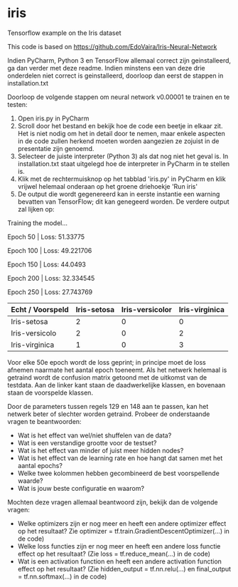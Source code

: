 # iris
Tensorflow example on the Iris dataset

This code is based on https://github.com/EdoVaira/Iris-Neural-Network

Indien PyCharm, Python 3 en TensorFlow allemaal correct zijn geinstalleerd, ga dan verder met deze readme. Indien minstens een van deze drie onderdelen niet correct is geinstalleerd, doorloop dan eerst de stappen in installation.txt

Doorloop de volgende stappen om neural network v0.00001 te trainen en te testen:
1. Open iris.py in PyCharm
2. Scroll door het bestand en bekijk hoe de code een beetje in elkaar zit. Het is niet nodig om het in detail door te nemen, maar enkele aspecten in de code zullen herkend moeten worden aangezien ze zojuist in de presentatie zijn genoemd.
3. Selecteer de juiste interpreter (Python 3) als dat nog niet het geval is. In installation.txt staat uitgelegd hoe de interpreter in PyCharm in te stellen is.
4. Klik met de rechtermuisknop op het tabblad 'iris.py' in PyCharm en klik vrijwel helemaal onderaan op het groene driehoekje 'Run iris'
5. De output die wordt gegenereerd kan in eerste instantie een warning bevatten van TensorFlow; dit kan genegeerd worden. De verdere output zal lijken op:

Training the model...

Epoch 50 | Loss: 51.33775

Epoch 100 | Loss: 49.221706

Epoch 150 | Loss: 44.0493

Epoch 200 | Loss: 32.334545

Epoch 250 | Loss: 27.743769

| Echt / Voorspeld | Iris-setosa | Iris-versicolor | Iris-virginica |
|------------------|-------------|-----------------|----------------|
| Iris-setosa      | 2           | 0               | 0              |
| Iris-versicolo   | 2           | 0               | 2              |
| Iris-virginica   | 1           | 0               | 3              |

Voor elke 50e epoch wordt de loss geprint; in principe moet de loss afnemen naarmate het aantal epoch toeneemt. Als het netwerk helemaal is getraind wordt de confusion matrix getoond met de uitkomst van de testdata. Aan de linker kant staan de daadwerkelijke klassen, en bovenaan staan de voorspelde klassen.

Door de parameters tussen regels  129 en 148 aan te passen, kan het netwerk beter of slechter worden getraind. Probeer de onderstaande vragen te beantwoorden:
- Wat is het effect van wel/niet shuffelen van de data?
- Wat is een verstandige grootte voor de testset?
- Wat is het effect van minder of juist meer hidden nodes?
- Wat is het effect van de learning rate en hoe hangt dat samen met het aantal epochs?
- Welke twee kolommen hebben gecombineerd de best voorspellende waarde?
- Wat is jouw beste configuratie en waarom?

Mochten deze vragen allemaal beantwoord zijn, bekijk dan de volgende vragen:
- Welke optimizers zijn er nog meer en heeft een andere optimizer effect op het resultaat? Zie optimizer = tf.train.GradientDescentOptimizer(...) in de code)
- Welke loss functies zijn er nog meer en heeft een andere loss functie effect op het resultaat? (Zie loss = tf.reduce_mean(...) in de code)
- Wat is een activation function en heeft een andere activation function effect op het resultaat? (Zie hidden_output = tf.nn.relu(...) en final_output = tf.nn.softmax(...) in de code)
